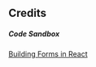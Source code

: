 ## Credits

##### Code Sandbox
<a href="https://codesandbox.io/s/x8omy0p9z?file=">Building Forms in React</a>


